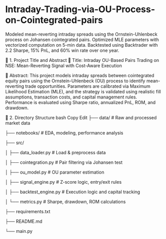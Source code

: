 # Intraday-Trading-via-OU-Process-on-Cointegrated-pairs
Modeled mean-reverting intraday spreads using the Ornstein-Uhlenbeck process on Johansen cointegrated pairs. Optimized MLE parameters with vectorized computation on 5-min data. Backtested using Backtrader with 2.2 Sharpe, 15% PnL, and 60% win rate over one year.

🧾 1. Project Title and Abstract
📌 Title:
Intraday OU-Based Pairs Trading on NSE: Mean-Reverting Signal with Cost-Aware Execution

📄 Abstract:
This project models intraday spreads between cointegrated equity pairs using the Ornstein-Uhlenbeck (OU) process to identify mean-reverting trade opportunities. Parameters are calibrated via Maximum Likelihood Estimation (MLE), and the strategy is validated using realistic fill assumptions, transaction costs, and capital management rules. Performance is evaluated using Sharpe ratio, annualized PnL, ROM, and drawdown.

📁 2. Directory Structure
bash
Copy
Edit
├── data/                  # Raw and processed market data

├── notebooks/             # EDA, modeling, performance analysis

├── src/

│   ├── data_loader.py     # Load & preprocess data 

│   ├── cointegration.py   # Pair filtering via Johansen test

│   ├── ou_model.py        # OU parameter estimation

│   ├── signal_engine.py   # Z-score logic, entry/exit rules

│   ├── backtest_engine.py # Execution logic and capital tracking

│   └── metrics.py         # Sharpe, drawdown, ROM calculations

├── requirements.txt

├── README.md

└── main.py

